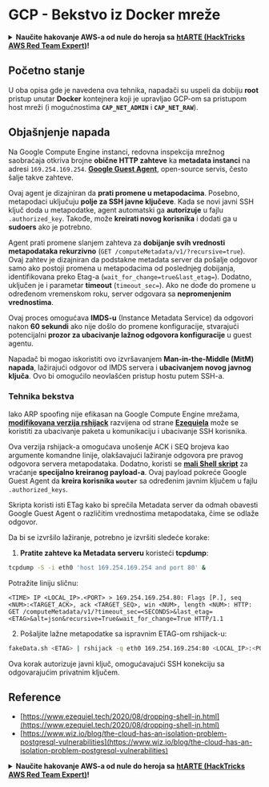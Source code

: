 # GCP - Bekstvo iz Docker mreže

<details>

<summary><strong>Naučite hakovanje AWS-a od nule do heroja sa</strong> <a href="https://training.hacktricks.xyz/courses/arte"><strong>htARTE (HackTricks AWS Red Team Expert)</strong></a><strong>!</strong></summary>

Drugi načini podrške HackTricks-u:

* Ako želite da vidite **vašu kompaniju reklamiranu na HackTricks-u** ili **preuzmete HackTricks u PDF formatu** proverite [**SUBSCRIPTION PLANS**](https://github.com/sponsors/carlospolop)!
* Nabavite [**zvanični PEASS & HackTricks swag**](https://peass.creator-spring.com)
* Otkrijte [**The PEASS Family**](https://opensea.io/collection/the-peass-family), našu kolekciju ekskluzivnih [**NFT-ova**](https://opensea.io/collection/the-peass-family)
* **Pridružite se** 💬 [**Discord grupi**](https://discord.gg/hRep4RUj7f) ili [**telegram grupi**](https://t.me/peass) ili **pratite** me na **Twitter-u** 🐦 [**@carlospolopm**](https://twitter.com/carlospolopm)**.**
* **Podelite svoje hakovanje trikove slanjem PR-ova na** [**HackTricks**](https://github.com/carlospolop/hacktricks) i [**HackTricks Cloud**](https://github.com/carlospolop/hacktricks-cloud) github repozitorijume.

</details>

## Početno stanje

U oba opisa gde je navedena ova tehnika, napadači su uspeli da dobiju **root** pristup unutar **Docker** kontejnera koji je upravljao GCP-om sa pristupom host mreži (i mogućnostima **`CAP_NET_ADMIN`** i **`CAP_NET_RAW`**).

## Objašnjenje napada

Na Google Compute Engine instanci, redovna inspekcija mrežnog saobraćaja otkriva brojne **obične HTTP zahteve** ka **metadata instanci** na adresi `169.254.169.254`. [**Google Guest Agent**](https://github.com/GoogleCloudPlatform/guest-agent), open-source servis, često šalje takve zahteve.

Ovaj agent je dizajniran da **prati promene u metapodacima**. Posebno, metapodaci uključuju **polje za SSH javne ključeve**. Kada se novi javni SSH ključ doda u metapodatke, agent automatski ga **autorizuje** u fajlu `.authorized_key`. Takođe, može **kreirati novog korisnika** i dodati ga u **sudoers** ako je potrebno.

Agent prati promene slanjem zahteva za **dobijanje svih vrednosti metapodataka rekurzivno** (`GET /computeMetadata/v1/?recursive=true`). Ovaj zahtev je dizajniran da podstakne metadata server da pošalje odgovor samo ako postoji promena u metapodacima od poslednjeg dobijanja, identifikovana preko Etag-a (`wait_for_change=true&last_etag=`). Dodatno, uključen je i parametar **timeout** (`timeout_sec=`). Ako ne dođe do promene u određenom vremenskom roku, server odgovara sa **nepromenjenim vrednostima**.

Ovaj proces omogućava **IMDS-u** (Instance Metadata Service) da odgovori nakon **60 sekundi** ako nije došlo do promene konfiguracije, stvarajući potencijalni **prozor za ubacivanje lažnog odgovora konfiguracije** u guest agentu.

Napadač bi mogao iskoristiti ovo izvršavanjem **Man-in-the-Middle (MitM) napada**, lažirajući odgovor od IMDS servera i **ubacivanjem novog javnog ključa**. Ovo bi omogućilo neovlašćen pristup hostu putem SSH-a.

### Tehnika bekstva

Iako ARP spoofing nije efikasan na Google Compute Engine mrežama, [**modifikovana verzija rshijack**](https://github.com/ezequielpereira/rshijack) razvijena od strane [**Ezequiela**](https://www.ezequiel.tech/2020/08/dropping-shell-in.html) može se koristiti za ubacivanje paketa u komunikaciju i ubacivanje SSH korisnika.

Ova verzija rshijack-a omogućava unošenje ACK i SEQ brojeva kao argumente komandne linije, olakšavajući lažiranje odgovora pre pravog odgovora servera metapodataka. Dodatno, koristi se [**mali Shell skript**](https://gist.github.com/ezequielpereira/914c2aae463409e785071213b059f96c#file-fakedata-sh) za vraćanje **specijalno kreiranog payload-a**. Ovaj payload pokreće Google Guest Agent da **kreira korisnika `wouter`** sa određenim javnim ključem u fajlu `.authorized_keys`.

Skripta koristi isti ETag kako bi sprečila Metadata server da odmah obavesti Google Guest Agent o različitim vrednostima metapodataka, čime se odlaže odgovor.

Da bi se izvršilo lažiranje, potrebno je izvršiti sledeće korake:

1. **Pratite zahteve ka Metadata serveru** koristeći **tcpdump**:
```bash
tcpdump -S -i eth0 'host 169.254.169.254 and port 80' &
```
Potražite liniju sličnu:
```
<TIME> IP <LOCAL_IP>.<PORT> > 169.254.169.254.80: Flags [P.], seq <NUM>:<TARGET_ACK>, ack <TARGET_SEQ>, win <NUM>, length <NUM>: HTTP: GET /computeMetadata/v1/?timeout_sec=<SECONDS>&last_etag=<ETAG>&alt=json&recursive=True&wait_for_change=True HTTP/1.1
```
2. Pošaljite lažne metapodatke sa ispravnim ETAG-om rshijack-u:
```bash
fakeData.sh <ETAG> | rshijack -q eth0 169.254.169.254:80 <LOCAL_IP>:<PORT> <TARGET_SEQ> <TARGET_ACK>; ssh -i id_rsa -o StrictHostKeyChecking=no wouter@localhost
```
Ova korak autorizuje javni ključ, omogućavajući SSH konekciju sa odgovarajućim privatnim ključem.


## Reference

* [https://www.ezequiel.tech/2020/08/dropping-shell-in.html](https://www.ezequiel.tech/2020/08/dropping-shell-in.html)
* [https://www.wiz.io/blog/the-cloud-has-an-isolation-problem-postgresql-vulnerabilities](https://www.wiz.io/blog/the-cloud-has-an-isolation-problem-postgresql-vulnerabilities)

<details>

<summary><strong>Naučite hakovanje AWS-a od nule do heroja sa</strong> <a href="https://training.hacktricks.xyz/courses/arte"><strong>htARTE (HackTricks AWS Red Team Expert)</strong></a><strong>!</strong></summary>

Drugi načini podrške HackTricks-u:

* Ako želite da vidite **vašu kompaniju reklamiranu u HackTricks-u** ili **preuzmete HackTricks u PDF formatu** Proverite [**SUBSCRIPTION PLANS**](https://github.com/sponsors/carlospolop)!
* Nabavite [**zvanični PEASS & HackTricks swag**](https://peass.creator-spring.com)
* Otkrijte [**The PEASS Family**](https://opensea.io/collection/the-peass-family), našu kolekciju ekskluzivnih [**NFT-ova**](https://opensea.io/collection/the-peass-family)
* **Pridružite se** 💬 [**Discord grupi**](https://discord.gg/hRep4RUj7f) ili [**telegram grupi**](https://t.me/peass) ili me **pratite** na **Twitter-u** 🐦 [**@carlospolopm**](https://twitter.com/carlospolopm)**.**
* **Podelite svoje hakovanje trikove slanjem PR-ova na** [**HackTricks**](https://github.com/carlospolop/hacktricks) i [**HackTricks Cloud**](https://github.com/carlospolop/hacktricks-cloud) github repozitorijume.

</details>
